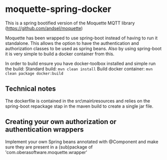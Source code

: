 # moquette-spring-docker
This is a spring bootified version of the Moquette MQTT library (https://github.com/andsel/moquette)

Moquette has been wrapped to use spring-boot instead of having to run it standalone. This allows the option to have the 
authentication and authorization classes to be used as spring beans. Also by using spring-boot it is very simple to build a
docker container from this.

In order to build ensure you have docker-toolbox installed and simple run the build:
Standard build: ```mvn clean install```
Build docker container: ```mvn clean package docker:build```

## Technical notes
The dockerfile is contained in the src\main\resources and relies on the spring-boot repackage stap in the maven build to create a single jar file.

## Creating your own authorization or authentication wrappers
Implement your own Spring beans annotated with @Component and make sure they are present in a (sub)package of 'com.oberasoftware.moquette.wrapper'
